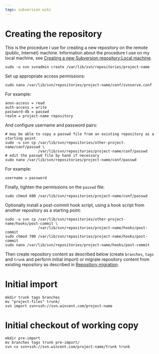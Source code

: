 ```yaml
---
tags: subversion wiki
---
```


# Creating the repository

This is the procedure I use for creating a new repository on the remote (public, Internet) machine. Information about the procedure I use on my local machine, see [Creating a new Subversion repository:Local machine](/wiki/Creating_a_new_Subversion_repository%3aLocal_machine).

    sudo -u svn svnadmin create /var/lib/svn/repositories/project-name

Set up appropriate access permissions:

    sudo nano /var/lib/svn/repositories/project-name/conf/svnserve.conf

For example:

    anon-access = read
    auth-access = write
    password-db = passwd
    realm = project-name repository

And configure username and password pairs:

    # may be able to copy a passwd file from an existing repository as a starting point
    sudo -u svn cp /var/lib/svn/repositories/other-project-name/conf/passwd \
                   /var/lib/svn/repositories/project-name/conf/passwd
    # edit the passwd file by hand if necessary
    sudo nano /var/lib/svn/repositories/project-name/conf/passwd

For example:

    username = password

Finally, tighten the permissions on the `passwd` file:

    sudo chmod 600 /var/lib/svn/repositories/project-name/conf/passwd

Optionally install a post-commit hook script, using a hook script from another repository as a starting point:

    sudo -u svn cp /var/lib/svn/repositories/other-project-name/hooks/post-commit \
                   /var/lib/svn/repositories/project-name/hooks/post-commit
    sudo chmod 700 /var/lib/svn/repositories/project-name/hooks/post-commit
    sudo nano /var/lib/svn/repositories/project-name/hooks/post-commit

Then create repository content as described below (create `branches`, `tags` and `trunk` and perform initial import) or migrate repository content from existing repository as described in [Repository migration](/wiki/Repository_migration).

# Initial import

    mkdir trunk tags branches
    mv "project-files" trunk/
    svn import svn+ssh://svn.wincent.com/project-name

# Initial checkout of working copy

    mkdir pre-import
    mv branches tags trunk pre-import/
    svn co svn+ssh://svn.wincent.com/project-name/trunk trunk
